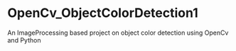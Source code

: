# OpenCv_ObjectColorDetection1
An ImageProcessing based project on object color detection using OpenCv and Python 
